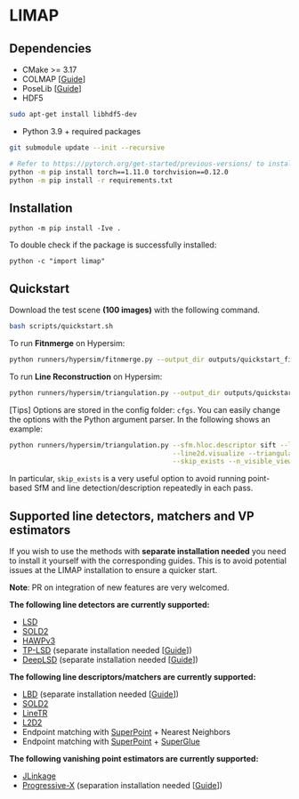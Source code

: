 # LIMAP 

## Dependencies
* CMake >= 3.17
* COLMAP [[Guide](https://colmap.github.io/install.html)]
* PoseLib [[Guide](misc/install/poselib.md)]
* HDF5
```bash
sudo apt-get install libhdf5-dev
```
* Python 3.9 + required packages
```bash
git submodule update --init --recursive

# Refer to https://pytorch.org/get-started/previous-versions/ to install pytorch compatible with your CUDA
python -m pip install torch==1.11.0 torchvision==0.12.0 
python -m pip install -r requirements.txt
```

## Installation

```
python -m pip install -Ive . 
```
To double check if the package is successfully installed:
```
python -c "import limap"
```

## Quickstart

Download the test scene **(100 images)** with the following command.
```bash
bash scripts/quickstart.sh
```

To run **Fitnmerge** on Hypersim:
```bash
python runners/hypersim/fitnmerge.py --output_dir outputs/quickstart_fitnmerge
```

To run **Line Reconstruction** on Hypersim:
```bash
python runners/hypersim/triangulation.py --output_dir outputs/quickstart_triangulation
```

[Tips] Options are stored in the config folder: ``cfgs``. You can easily change the options with the Python argument parser. In the following shows an example:
```bash
python runners/hypersim/triangulation.py --sfm.hloc.descriptor sift --line2d.detector.method lsd \
                                         --line2d.visualize --triangulation.IoU_threshold 0.2 \
                                         --skip_exists --n_visible_views 5
```
In particular, ``skip_exists`` is a very useful option to avoid running point-based SfM and line detection/description repeatedly in each pass.

## Supported line detectors, matchers and VP estimators

If you wish to use the methods with **separate installation needed** you need to install it yourself with the corresponding guides. This is to avoid potential issues at the LIMAP installation to ensure a quicker start.

**Note**: PR on integration of new features are very welcomed.

**The following line detectors are currently supported:**
- [LSD](https://github.com/iago-suarez/pytlsd)
- [SOLD2](https://github.com/cvg/SOLD2)
- [HAWPv3](https://github.com/cherubicXN/hawp)
- [TP-LSD](https://github.com/Siyuada7/TP-LSD) (separate installation needed [[Guide](misc/install/tp_lsd.md)]) 
- [DeepLSD](https://github.com/cvg/DeepLSD) (separate installation needed [[Guide](https://github.com/cvg/DeepLSD)])

**The following line descriptors/matchers are currently supported:**
- [LBD](https://github.com/iago-suarez/pytlbd) (separate installation needed [[Guide](misc/install/lbd.md)])
- [SOLD2](https://github.com/cvg/SOLD2)
- [LineTR](https://github.com/yosungho/LineTR)
- [L2D2](https://github.com/hichem-abdellali/L2D2)
- Endpoint matching with [SuperPoint](https://github.com/magicleap/SuperPointPretrainedNetwork) + Nearest Neighbors
- Endpoint matching with [SuperPoint](https://github.com/magicleap/SuperPointPretrainedNetwork) + [SuperGlue](https://github.com/magicleap/SuperGluePretrainedNetwork)

**The following vanishing point estimators are currently supported:**
- [JLinkage](https://github.com/B1ueber2y/JLinkage)
- [Progressive-X](https://github.com/danini/progressive-x) (separation installation needed [[Guide](https://github.com/danini/progressive-x/blob/master/README.md)])

